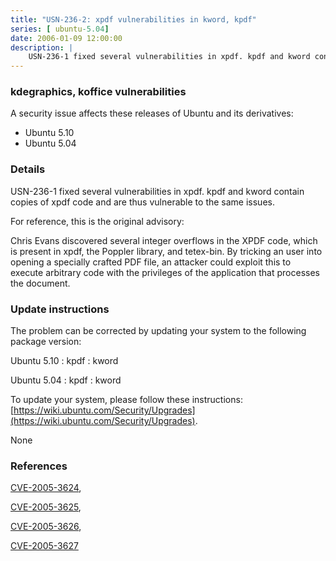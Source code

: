 ```yaml
---
title: "USN-236-2: xpdf vulnerabilities in kword, kpdf"
series: [ ubuntu-5.04]
date: 2006-01-09 12:00:00
description: |
    USN-236-1 fixed several vulnerabilities in xpdf. kpdf and kword contain copies of xpdf code and are thus vulnerable to the same issues.
--- 
```

 
### kdegraphics, koffice vulnerabilities

A security issue affects these releases of Ubuntu and its derivatives:

* Ubuntu 5.10
* Ubuntu 5.04

### Details

USN-236-1 fixed several vulnerabilities in xpdf. kpdf and kword contain copies of xpdf code and are thus vulnerable to the same issues.

For reference, this is the original advisory:

 Chris Evans discovered several integer overflows in the XPDF code, which is present in xpdf, the Poppler library, and tetex-bin. By tricking an user into opening a specially crafted PDF file, an attacker could exploit this to execute arbitrary code with the privileges of the application that processes the document.

### Update instructions

The problem can be corrected by updating your system to the following package version:

Ubuntu 5.10
 : kpdf 
 : kword 

Ubuntu 5.04
 : kpdf 
 : kword 

To update your system, please follow these instructions: [https://wiki.ubuntu.com/Security/Upgrades](https://wiki.ubuntu.com/Security/Upgrades).

None

### References

 [CVE-2005-3624](http://people.ubuntu.com/~ubuntu-security/cve/CVE-2005-3624), 

 [CVE-2005-3625](http://people.ubuntu.com/~ubuntu-security/cve/CVE-2005-3625), 

 [CVE-2005-3626](http://people.ubuntu.com/~ubuntu-security/cve/CVE-2005-3626), 

 [CVE-2005-3627](http://people.ubuntu.com/~ubuntu-security/cve/CVE-2005-3627)
 
